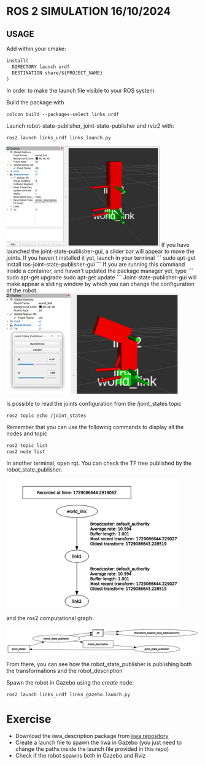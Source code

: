 # ROS 2 SIMULATION 16/10/2024

## USAGE
Add within your cmake:
```
install(
  DIRECTORY launch urdf
  DESTINATION share/${PROJECT_NAME}
)
```

In order to make the launch file visible to your ROS system.

Build the package with
```
colcon build --packages-select links_urdf
```

Launch robot-state-publisher, joint-state-publisher and rviz2 with:
```
ros2 launch links_urdf links.launch.py
```

<img src="images/rviz_1.png" alt="Description of the image" width="400"/>
If you have launched the joint-state-publisher-gui, a slider bar will appear to move the joints. 
If you haven't installed it yet, launch in your terminal
```
sudo apt-get install ros-<distro>joint-state-publisher-gui
```
If you are running this command inside a container, and haven't updated the package manager yet, type
```
sudo apt-get upgrade
sudo apt-get update
```
Joint-state-publisher-gui will make appear a sliding window by which you can change the configuration of the robot. 

<img src="images/jsp_gui.png" alt="Description of the image" width="450"/>

Is possible to read the joints configuration from the /joint_states topic
```
ros2 topic echo /joint_states
```

Remember that you can use the following commands to display all the nodes and topic
```
ros2 topic list
ros2 node list
```

In another terminal, open rqt. You can check the TF tree published by the robot_state_publisher.

<img src="images/tf_tree.png" alt="Description of the image" width="450"/>

and the ros2 computational graph:

<img src="images/graph.png" alt="Description of the image" width="550"/>

From there, you can see how the robot_state_publisher is publishing both the transformations and the robot_description



Spawn the robot in Gazebo using the *create* node:
```
ros2 launch links_urdf links_gazebo.launch.py
```

# Exercise

* Download the iiwa_description package from [iiwa repository](https://github.com/ICube-Robotics/iiwa_ros2/tree/main)
* Create a launch file to spawn the Iiwa in Gazebo (you just need to change the paths inside the launch file provided in this repo) 
* Check if the robot spawns both in Gazebo and Rviz





